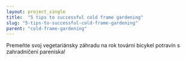 ```yaml
---
layout: project_single
title:  "5 tips to successful cold frame gardening"
slug: "5-tips-to-successful-cold-frame-gardening"
parent: "cold-frame-gardening"
---
```

Premeňte svoj vegetariánsky záhradu na rok továrni bicykel potravín s zahradničení pareniska!